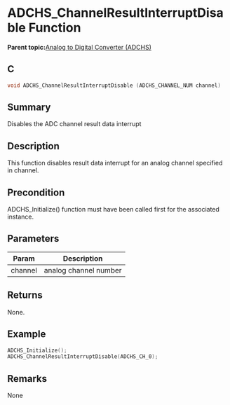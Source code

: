 # ADCHS\_ChannelResultInterruptDisable Function

**Parent topic:**[Analog to Digital Converter \(ADCHS\)](GUID-8740EC52-3365-4B31-B19A-227EC55268DD.md)

## C

```c
void ADCHS_ChannelResultInterruptDisable (ADCHS_CHANNEL_NUM channel)
```

## Summary

Disables the ADC channel result data interrupt

## Description

This function disables result data interrupt for an analog channel specified in channel.

## Precondition

ADCHS\_Initialize\(\) function must have been called first for the associated instance.

## Parameters

|Param|Description|
|-----|-----------|
|channel|analog channel number|

## Returns

None.

## Example

```c
ADCHS_Initialize();
ADCHS_ChannelResultInterruptDisable(ADCHS_CH_0);
```

## Remarks

None

